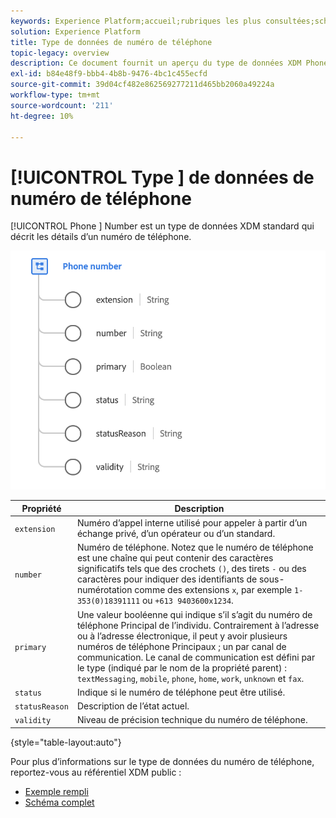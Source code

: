 ```yaml
---
keywords: Experience Platform;accueil;rubriques les plus consultées;schéma;schéma;XDM;champs;schémas;schémas;numéroTéléphone;xdm:numéroTéléphone;typeDeDonnées;type de données;type de données
solution: Experience Platform
title: Type de données de numéro de téléphone
topic-legacy: overview
description: Ce document fournit un aperçu du type de données XDM Phone Number.
exl-id: b84e48f9-bbb4-4b8b-9476-4bc1c455ecfd
source-git-commit: 39d04cf482e862569277211d465bb2060a49224a
workflow-type: tm+mt
source-wordcount: '211'
ht-degree: 10%

---
```


# [!UICONTROL Type ] de données de numéro de téléphone

[!UICONTROL Phone ] Number est un type de données XDM standard qui décrit les détails d’un numéro de téléphone.

<img src="../images/data-types/phone-number.png" width="600" /><br />

| Propriété | Description |
| --- | --- |
| `extension` | Numéro d’appel interne utilisé pour appeler à partir d’un échange privé, d’un opérateur ou d’un standard. |
| `number` | Numéro de téléphone. Notez que le numéro de téléphone est une chaîne qui peut contenir des caractères significatifs tels que des crochets `()`, des tirets `-` ou des caractères pour indiquer des identifiants de sous-numérotation comme des extensions `x`, par exemple `1-353(0)18391111` ou `+613 9403600x1234`. |
| `primary` | Une valeur booléenne qui indique s’il s’agit du numéro de téléphone Principal de l’individu. Contrairement à l’adresse ou à l’adresse électronique, il peut y avoir plusieurs numéros de téléphone Principaux ; un par canal de communication. Le canal de communication est défini par le type (indiqué par le nom de la propriété parent) : `textMessaging`, `mobile`, `phone`, `home`, `work`, `unknown` et `fax`. |
| `status` | Indique si le numéro de téléphone peut être utilisé. |
| `statusReason` | Description de l’état actuel. |
| `validity` | Niveau de précision technique du numéro de téléphone. |

{style=&quot;table-layout:auto&quot;}

Pour plus d’informations sur le type de données du numéro de téléphone, reportez-vous au référentiel XDM public :

* [Exemple rempli](https://github.com/adobe/xdm/blob/master/components/datatypes/phonenumber.example.1.json)
* [Schéma complet](https://github.com/adobe/xdm/blob/master/components/datatypes/phonenumber.schema.json)

